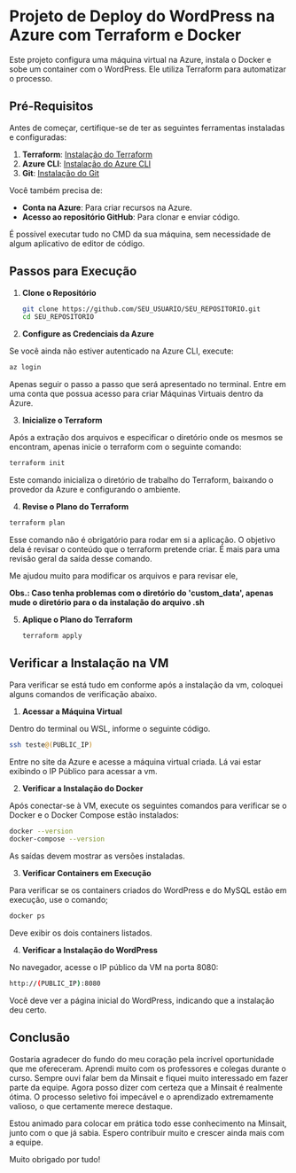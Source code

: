 # Projeto de Deploy do WordPress na Azure com Terraform e Docker

Este projeto configura uma máquina virtual na Azure, instala o Docker e sobe um container com o WordPress. Ele utiliza Terraform para automatizar o processo.

## Pré-Requisitos

Antes de começar, certifique-se de ter as seguintes ferramentas instaladas e configuradas:

1. **Terraform**: [Instalação do Terraform](https://www.terraform.io/downloads.html)
2. **Azure CLI**: [Instalação do Azure CLI](https://docs.microsoft.com/en-us/cli/azure/install-azure-cli)
3. **Git**: [Instalação do Git](https://git-scm.com/book/en/v2/Getting-Started-Installing-Git)

Você também precisa de:

- **Conta na Azure**: Para criar recursos na Azure.
- **Acesso ao repositório GitHub**: Para clonar e enviar código.

É possível executar tudo no CMD da sua máquina, sem necessidade de algum aplicativo de editor de código.

## Passos para Execução

1. **Clone o Repositório**

   ```bash
   git clone https://github.com/SEU_USUARIO/SEU_REPOSITORIO.git
   cd SEU_REPOSITORIO 
   ```

2. **Configure as Credenciais da Azure**

Se você ainda não estiver autenticado na Azure CLI, execute:

   ```bash
   az login
   ```

Apenas seguir o passo a passo que será apresentado no terminal.
Entre em uma conta que possua acesso para criar Máquinas Virtuais dentro da Azure.

3. **Inicialize o Terraform**

Após a extração dos arquivos e especificar o diretório onde os mesmos se encontram, apenas inicie o terraform com o seguinte comando:

   ```bash
   terraform init
   ```

Este comando inicializa o diretório de trabalho do Terraform, baixando o provedor da Azure e configurando o ambiente.

4. **Revise o Plano do Terraform**

  ```bash
  terraform plan
  ```

Esse comando não é obrigatório para rodar em si a aplicação. O objetivo dela é revisar o conteúdo que o terraform pretende criar. É mais para uma revisão geral da saída desse comando.

Me ajudou muito para modificar os arquivos e para revisar ele,

**Obs.: Caso tenha problemas com o diretório do 'custom_data', apenas mude o diretório para o da instalação do arquivo .sh**

5. **Aplique o Plano do Terraform**

   ```bash
   terraform apply
   ```

## Verificar a Instalação na VM

Para verificar se está tudo em conforme após a instalação da vm, coloquei alguns comandos de verificação abaixo.

1. **Acessar a Máquina Virtual**

Dentro do terminal ou WSL, informe o seguinte código.

   ```bash
   ssh teste@(PUBLIC_IP)
   ```

Entre no site da Azure e acesse a máquina virtual criada. Lá vai estar exibindo o IP Público para acessar a vm.

2. **Verificar a Instalação do Docker**

Após conectar-se à VM, execute os seguintes comandos para verificar se o Docker e o Docker Compose estão instalados:

   ```bash
   docker --version
   docker-compose --version
   ```

As saídas devem mostrar as versões instaladas.

3. **Verificar Containers em Execução**

Para verificar se os containers criados do WordPress e do MySQL estão em execução, use o comando;

   ```bash
   docker ps
   ```

Deve exibir os dois containers listados.

4. **Verificar a Instalação do WordPress**

No navegador, acesse o IP público da VM na porta 8080:

   ```bash
   http://(PUBLIC_IP):8080
   ```

Você deve ver a página inicial do WordPress, indicando que a instalação deu certo.

## Conclusão

Gostaria agradecer do fundo do meu coração pela incrível oportunidade que me ofereceram. Aprendi muito com os professores e colegas durante o curso. Sempre ouvi falar bem da Minsait e fiquei muito interessado em fazer parte da equipe. Agora posso dizer com certeza que a Minsait é realmente ótima. O processo seletivo foi impecável e o aprendizado extremamente valioso, o que certamente merece destaque.

Estou animado para colocar em prática todo esse conhecimento na Minsait, junto com o que já sabia. Espero contribuir muito e crescer ainda mais com a equipe.

Muito obrigado por tudo!


